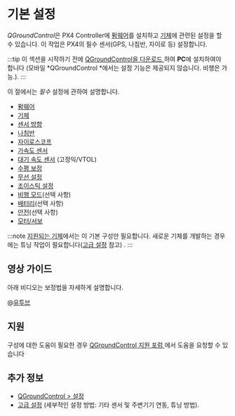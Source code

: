 # 기본 설정

*QGroundControl*은 PX4 Controller에 [펌웨어](../config/firmware.md)를 설치하고 [기체](../config/airframe.md)에 관련된 설정을 할 수 있습니다. 이 작업은 PX4의 필수 센서(GPS, 나침반, 자이로 등) 설정합니다.

:::tip
이 섹션을 시작하기 전에 [QGroundControl을 다운로드 ](http://qgroundcontrol.com/downloads/)하여 **PC**에 설치하여야 합니다 (모바일 *QGroundControl *에서는 설정 기능은 제공되지 않습니다. 비행은 가능.).
:::

이 절에서는 *필수* 설정에 관하여 설명합니다.

* [펌웨어](../config/firmware.md)
* [기체](../config/airframe.md)
* [센서 방향](../config/flight_controller_orientation.md)
* [나침반](../config/compass.md)
* [자이로스코프](../config/gyroscope.md)
* [가속도 센서](../config/accelerometer.md)
* [대기 속도 센서](../config/airspeed.md) (고정익/VTOL)
* [수평 보정](../config/level_horizon_calibration.md)
* [무선 설정](../config/radio.md)
* [조이스틱 설정](../config/joystick.md)
* [비행 모드](../config/flight_mode.md)(선택 사항)
* [배터리](../config/battery.md)(선택 사항)
* [안전](../config/safety.md)(선택 사항)
* [모터/서보](../config/motors.md)

:::note
[지원되는 기체](../config/airframe.md)에서는 이 기본 구성만 필요합니다. 새로운 기체를 개발하는 경우에는 튜닝 작업이 필요합니다([고급 설정](../advanced_config/README.md) 참고) .
:::

## 영상 가이드

아래 비디오는 보정법을 자세하게 설명합니다.

@[유투브](https://youtu.be/91VGmdSlbo4)

## 지원

구성에 대한 도움이 필요한 경우 [QGroundControl 지원 포럼 ](http://discuss.px4.io/c/qgroundcontrol/qgroundcontrol-usage)에서 도움을 요청할 수 있습니다

## 추가 정보

* [QGroundControl > 설정](https://docs.qgroundcontrol.com/en/SetupView/SetupView.html)
* [고급 설정](../advanced_config/README.md) (세부적인 설정 방법: 기타 센서 및 주변기기 연동, 튜닝 방법).